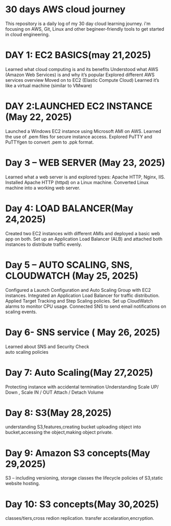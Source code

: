 # 30 days AWS cloud journey
This repository is a daily log of my 30 day cloud learning journey.
i'm focusing on AWS, Git, Linux and other begineer-friendly tools to get started in cloud engineering.

# DAY 1: EC2 BASICS(may 21,2025)
Learned what cloud computing is and its benefits
Understood what AWS (Amazon Web Services) is and why it’s popular
Explored different AWS services overview
Moved on to EC2 (Elastic Compute Cloud)
Learned it’s like a virtual machine (similar to VMware)

# DAY 2:LAUNCHED EC2 INSTANCE (May 22, 2025)
Launched a Windows EC2 instance using Microsoft AMI on AWS.
Learned the use of .pem files for secure instance access.
Explored PuTTY and PuTTYgen to convert .pem to .ppk format.

# Day 3 – WEB SERVER (May 23, 2025)
Learned what a web server is and explored types: Apache HTTP, Nginx, IIS.
Installed Apache HTTP (httpd) on a Linux machine.
Converted Linux machine into a working web server.

# Day 4: LOAD BALANCER(May 24,2025)
Created two EC2 instances with different AMIs and deployed a basic web app on both.
Set up an Application Load Balancer (ALB) and attached both instances to distribute traffic evenly.

# Day 5 – AUTO SCALING, SNS, CLOUDWATCH (May 25, 2025)
Configured a Launch Configuration and Auto Scaling Group with EC2 instances.
Integrated an Application Load Balancer for traffic distribution.
Applied Target Tracking and Step Scaling policies.
Set up CloudWatch alarms to monitor CPU usage.
Connected SNS to send email notifications on scaling events.

# Day 6- SNS service ( May 26, 2025)
Learned about SNS and Security Check  
auto scaling policies

# Day 7: Auto Scaling(May 27,2025)
Protecting instance with accidental termination
Understanding   Scale UP/ Down , Scale IN / OUT
Attach / Detach Volume

# Day 8: S3(May 28,2025)
understanding S3,features,creating bucket
uploading object into bucket,accessing the object,making object private.

# Day 9: Amazon S3 concepts(May 29,2025)
S3 – including versioning, storage classes
the lifecycle policies of S3,static website hosting.  

# Day 10: S3 concepts(May 30,2025)
classes/tiers,cross redion replication.
transfer accelaration,encryption.



